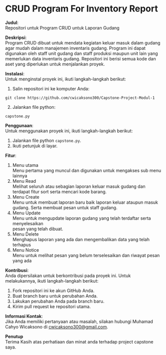 # CRUD Program For Inventory Report
**Judul**:  
Repositori untuk Program CRUD untuk Laporan Gudang

**Deskripsi**:  
Program CRUD dibuat untuk mendata kegiatan keluar masuk dalam gudang agar mudah dalam manajemen inventaris gudang. Program ini dapat digunakan oleh staff unit gudang dan staff produksi maupun unit lain yang memerlukan data inventaris gudang. Repositori ini berisi semua kode dan aset yang diperlukan untuk menjalankan proyek.

**Instalasi**:  
Untuk menginstal proyek ini, ikuti langkah-langkah berikut:
1. Salin repositori ini ke komputer Anda:
```
git clone https://github.com/cwicaksono300/Capstone-Project-Modul-1
```
2. Jalankan file python:
```
capstone.py
```

**Penggunaan**:  
Untuk menggunakan proyek ini, ikuti langkah-langkah berikut:
1. Jalankan file python `capstone.py`.
2. Ikuti petunjuk di layar.

**Fitur**:  
1. Menu utama  
   Menu pertama yang muncul dan digunakan untuk mengakses sub menu lainnya
2. Menu Read  
   Melihat seluruh atau sebagian laporan keluar masuk gudang dan terdapat fitur 
   sort serta mencari kode barang. 
3. Menu Create  
   Menu untuk membuat laporan baru baik laporan keluar ataupun masuk gudang. Serta 
   membuat pesan untuk staff gudang.
4. Menu Update  
   Menu untuk mengupdate laporan gudang yang telah terdaftar serta menyelesaikan   
   pesan yang telah dibuat.
5. Menu Delete  
   Menghapus laporan yang ada dan mengembalikan data yang telah terhapus
6. Menu Notice  
   Menu untuk melihat pesan yang belum terselesaikan dan riwayat pesan yang ada

**Kontribusi**:  
Anda dipersilakan untuk berkontribusi pada proyek ini. Untuk melakukannya, ikuti langkah-langkah berikut:
1. Fork repositori ini ke akun GitHub Anda.
2. Buat branch baru untuk perubahan Anda.
3. Lakukan perubahan Anda pada branch baru.
4. Kirim pull request ke repositori utama.

**Informasi Kontak**:  
Jika Anda memiliki pertanyaan atau masalah, silakan hubungi Muhamad Cahyo Wicaksono di cwicaksono300@gmail.com.

**Penutup**  
Terima Kasih atas perhatiaan dan minat anda terhadap project capstone saya.
